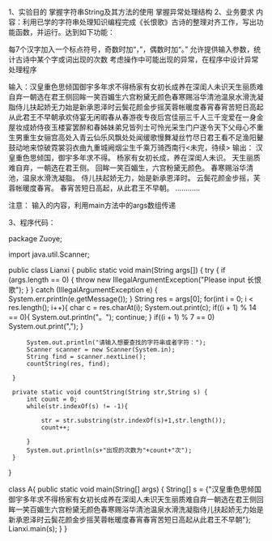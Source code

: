 1、实验目的
掌握字符串String及其方法的使用
掌握异常处理结构
2、业务要求
内容：利用已学的字符串处理知识编程完成《长恨歌》古诗的整理对齐工作，写出功能函数，并运行。达到如下功能：

每7个汉字加入一个标点符号，奇数时加“，”，偶数时加“。”
允许提供输入参数，统计古诗中某个字或词出现的次数
考虑操作中可能出现的异常，在程序中设计异常处理程序

输入：汉皇重色思倾国御宇多年求不得杨家有女初长成养在深闺人未识天生丽质难自弃一朝选在君王侧回眸一笑百媚生六宫粉黛无颜色春寒赐浴华清池温泉水滑洗凝脂侍儿扶起娇无力始是新承恩泽时云鬓花颜金步摇芙蓉帐暖度春宵春宵苦短日高起从此君王不早朝承欢侍宴无闲暇春从春游夜专夜后宫佳丽三千人三千宠爱在一身金屋妆成娇侍夜玉楼宴罢醉和春姊妹弟兄皆列士可怜光采生门户遂令天下父母心不重生男重生女骊宫高处入青云仙乐风飘处处闻缓歌慢舞凝丝竹尽日君王看不足渔阳鼙鼓动地来惊破霓裳羽衣曲九重城阙烟尘生千乘万骑西南行<未完，待续>
输出：
汉皇重色思倾国，御宇多年求不得。
杨家有女初长成，养在深闺人未识。
天生丽质难自弃，一朝选在君王侧。
回眸一笑百媚生，六宫粉黛无颜色。
春寒赐浴华清池，温泉水滑洗凝脂。
侍儿扶起娇无力，始是新承恩泽时。
云鬓花颜金步摇，芙蓉帐暖度春宵。
春宵苦短日高起，从此君王不早朝。
…………

注意： 输入的内容，利用main方法中的args数组传递


3、程序代码：

package Zuoye;

 import java.util.Scanner;

 public class Lianxi {
     public static void main(String args[]) {
         try {
             if (args.length == 0) {
                 throw new IllegalArgumentException("Please input 长恨歌");
             }
         } catch (IllegalArgumentException e) {
             System.err.println(e.getMessage());
         }
         String res = args[0];
         for(int i = 0; i < res.length(); i++){
             char c = res.charAt(i);
             System.out.print(c);
             if((i + 1) % 14 == 0){
                 System.out.println("。");
                 continue;
             }
             if((i + 1) % 7 == 0)
                 System.out.print(",");
         }

         System.out.println("请输入想要查找的字符串或者字符：");
         Scanner scanner = new Scanner(System.in);
         String find = scanner.nextLine();
         countString(res, find);

     }

     private static void countString(String str,String s) {
         int count = 0;
         while(str.indexOf(s) != -1){

             str = str.substring(str.indexOf(s)+1,str.length());
             count++;

         }
         System.out.println(s+"出现的次数为"+count+"次");
     }
 }


 class A{
     public static void main(String[] args) {
         String[] s = {"汉皇重色思倾国御宇多年求不得杨家有女初长成养在深闺人未识天生丽质难自弃一朝选在君王侧回眸一笑百媚生六宫粉黛无颜色春寒赐浴华清池温泉水滑洗凝脂侍儿扶起娇无力始是新承恩泽时云鬓花颜金步摇芙蓉帐暖度春宵春宵苦短日高起从此君王不早朝"};
         Lianxi.main(s);
     }
 }
